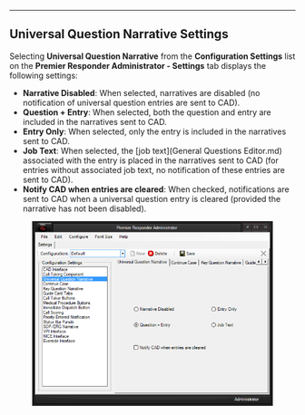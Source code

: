   -------------------------------------------
  **Universal Question Narrative Settings**
  -------------------------------------------

Selecting **Universal Question Narrative** from the **Configuration
Settings** list on the **Premier Responder Administrator - Settings**
tab displays the following settings:

-   **Narrative Disabled**: When selected, narratives are disabled (no
    notification of universal question entries are sent to CAD).
-   **Question + Entry**: When selected, both the question and entry are
    included in the narratives sent to CAD.
-   **Entry Only**: When selected, only the entry is included in the
    narratives sent to CAD.
-   **Job Text**: When selected, the [job
    text](General Questions Editor.md) associated with the entry is
    placed in the narratives sent to CAD (for entries without associated
    job text, no notification of these entries are sent to CAD).
-   **Notify CAD when entries are cleared**: When checked, notifications
    are sent to CAD when a universal question entry is cleared (provided
    the narrative has not been disabled).

<figure><img src=".gitbook/assets/General Question Narrative Settings_files/Image001.png" alt=""><figcaption></figcaption></figure> 
